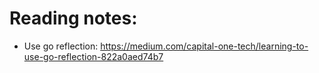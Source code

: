 # Reading notes:
- Use go reflection: https://medium.com/capital-one-tech/learning-to-use-go-reflection-822a0aed74b7